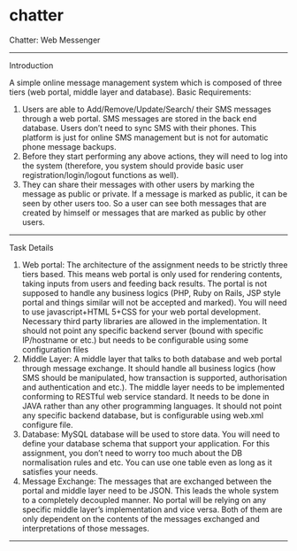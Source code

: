 # chatter
Chatter: Web Messenger

-----------------------------------------------------------------------------
Introduction

A simple online message management system which is composed of three tiers (web portal, middle layer and database). Basic Requirements:

  1. Users are able to Add/Remove/Update/Search/ their SMS messages through a web portal. SMS messages are stored in the back end database. Users don’t need to sync SMS with their phones. This platform is just for online SMS management but is not for automatic phone message backups.
  2. Before they start performing any above actions, they will need to log into the system (therefore, you system should provide basic user registration/login/logout functions as well).
  3. They can share their messages with other users by marking the message as public or private. If a message is marked as public, it can be seen by other users too. So a user can see both messages that are created by himself or messages that are marked as public by other users.
  
-----------------------------------------------------------------------------
Task Details

  1. Web portal: The architecture of the assignment needs to be strictly three tiers based. This means web portal is only used for rendering contents, taking inputs from users and feeding back results. The portal is not supposed to handle any business logics (PHP, Ruby on Rails, JSP style portal and things similar will not be accepted and marked). You will need to use javascript+HTML 5+CSS for your web portal development. Necessary third party libraries are allowed in the implementation. It should not point any specific backend server (bound with specific IP/hostname or etc.) but needs to be configurable using some configuration files
  2. Middle Layer: A middle layer that talks to both database and web portal through message exchange. It should handle all business logics (how SMS should be manipulated, how transaction is supported, authorisation and authentication and etc.). The middle layer needs to be implemented conforming to RESTful web service standard. It needs to be done in JAVA rather than any other programming languages. It should not point any specific backend database, but is configurable using web.xml configure file.
  3. Database: MySQL database will be used to store data. You will need to define your database schema that support your application. For this assignment, you don’t need to worry too much about the DB normalisation rules and etc. You can use one table even as long as it satisfies your needs.
  4. Message Exchange: The messages that are exchanged between the portal and middle layer need to be JSON. This leads the whole system to a completely decoupled manner. No portal will be relying on any specific middle layer’s implementation and vice versa. Both of them are only dependent on the contents of the messages exchanged and interpretations of those messages.
  
-----------------------------------------------------------------------------
